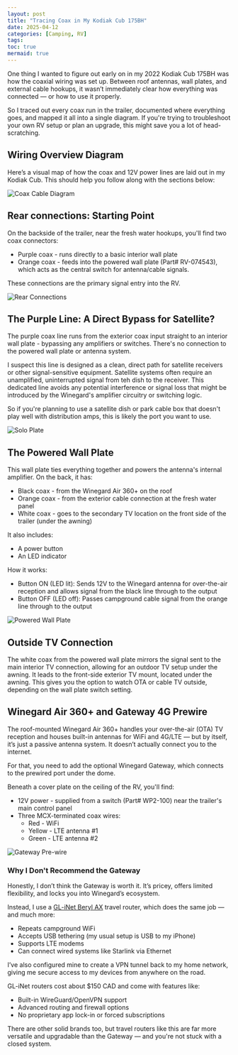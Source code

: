 ```yaml
---
layout: post
title: "Tracing Coax in My Kodiak Cub 175BH"
date: 2025-04-12
categories: [Camping, RV]
tags: 
toc: true
mermaid: true
---
```


One thing I wanted to figure out early on in my 2022 Kodiak Cub 175BH was how the coaxial wiring was set up. Between roof antennas, wall plates, and external cable hookups, it wasn’t immediately clear how everything was connected — or how to use it properly.

So I traced out every coax run in the trailer, documented where everything goes, and mapped it all into a single diagram. If you're trying to troubleshoot your own RV setup or plan an upgrade, this might save you a lot of head-scratching.

## Wiring Overview Diagram

Here’s a visual map of how the coax and 12V power lines are laid out in my Kodiak Cub. This should help you follow along with the sections below:

![Coax Cable Diagram](/assets/img/2025-04-12-camping-trailer-coax/coax.png)

## Rear connections: Starting Point

On the backside of the trailer, near the fresh water hookups, you'll find two coax connectors:
- Purple coax - runs directly to a basic interior wall plate
- Orange coax - feeds into the powered wall plate (Part# RV-074543), which acts as the central switch for antenna/cable signals.

These connections are the primary signal entry into the RV.

![Rear Connections](/assets/img/2025-04-12-camping-trailer-coax/rear-connection.png)

## The Purple Line: A Direct Bypass for Satellite?

The purple coax line runs from the exterior coax input straight to an interior wall plate - bypassing any amplifiers or switches. There's no connection to the powered wall plate or antenna system. 

I suspect this line is designed as a clean, direct path for satellite receivers or other signal-sensitive equipment. Satellite systems often require an unamplified, uninterrupted signal from teh dish to the receiver. This dedicated line avoids any potential interference or signal loss that might be introduced by the Winegard's amplifier circuitry or switching logic. 

So if you're planning to use a satellite dish or park cable box that doesn't play well with distribution amps, this is likely the port you want to use.

![Solo Plate](/assets/img/2025-04-12-camping-trailer-coax/solo-plate.png)

## The Powered Wall Plate

This wall plate ties everything together and powers the antenna's internal amplifier. On the back, it has:
- Black coax - from the Winegard Air 360+ on the roof
- Orange coax - from the exterior cable connection at the fresh water panel
- White coax - goes to the secondary TV location on the front side of the trailer (under the awning)

It also includes:
- A power button
- An LED indicator

How it works:
- Button ON (LED lit): Sends 12V to the Winegard antenna for over-the-air reception and allows signal from the black line through to the output
- Button OFF (LED off): Passes campground cable signal from the orange line through to the output

![Powered Wall Plate](/assets/img/2025-04-12-camping-trailer-coax/powered-wallplate.png)

## Outside TV Connection

The white coax from the powered wall plate mirrors the signal sent to the main interior TV connection, allowing for an outdoor TV setup under the awning. It leads to the front-side exterior TV mount, located under the awning. This gives you the option to watch OTA or cable TV outside, depending on the wall plate switch setting. 

## Winegard Air 360+ and Gateway 4G Prewire

The roof-mounted Winegard Air 360+ handles your over-the-air (OTA) TV reception and houses built-in antennas for WiFi and 4G/LTE — but by itself, it’s just a passive antenna system. It doesn’t actually connect you to the internet.

For that, you need to add the optional Winegard Gateway, which connects to the prewired port under the dome.

Beneath a cover plate on the ceiling of the RV, you'll find:
- 12V power - supplied from a switch (Part# WP2-100) near the trailer's main control panel
- Three MCX-terminated coax wires:
  - Red - WiFi
  - Yellow - LTE antenna #1
  - Green - LTE antenna #2

![Gateway Pre-wire](/assets/img/2025-04-12-camping-trailer-coax/pre-wire.png)


### Why I Don't Recommend the Gateway

Honestly, I don’t think the Gateway is worth it. It’s pricey, offers limited flexibility, and locks you into Winegard’s ecosystem.

Instead, I use a [GL-iNet Beryl AX](https://www.gl-inet.com/products/gl-mt3000/) travel router, which does the same job — and much more:
- Repeats campground WiFi
- Accepts USB tethering (my usual setup is USB to my iPhone)
- Supports LTE modems
- Can connect wired systems like Starlink via Ethernet

I’ve also configured mine to create a VPN tunnel back to my home network, giving me secure access to my devices from anywhere on the road.

GL-iNet routers cost about $150 CAD and come with features like:
- Built-in WireGuard/OpenVPN support
- Advanced routing and firewall options
- No proprietary app lock-in or forced subscriptions

There are other solid brands too, but travel routers like this are far more versatile and upgradable than the Gateway — and you're not stuck with a closed system.
